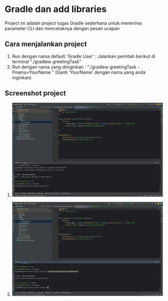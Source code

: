 # Gradle dan add libraries

Project ini adalah project tugas Gradle sederhana untuk menerima parameter CLI dan mencetaknya dengan pesan ucapan

## Cara menjalankan project

1. Run dengan nama default 'Gradle User' : Jalankan perintah berikut di terminal "./gradlew greetingTask"
2. Run dengan nama yang diinginkan : "./gradlew greetingTask -Pnama=YourName
   " (Ganti 'YourName' dengan nama yang anda inginkan)


## Screenshot project

1. ![img.png](img.png)

2. ![img_1.png](img_1.png)
